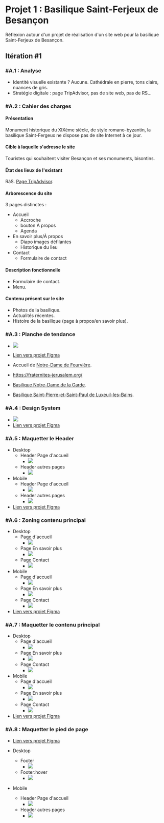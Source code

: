 # Projet 1 : Basilique Saint-Ferjeux de Besançon
Réflexion autour d'un projet de réalisation d'un site web pour la basilique Saint-Ferjeux de Besançon.

## Itération #1
### #A.1 : Analyse
* Identité visuelle existante ? Aucune. Cathédrale en pierre, tons clairs, nuances de gris.
* Stratégie digitale : page TripAdvisor, pas de site web, pas de RS…

### #A.2 : Cahier des charges
#### Présentation
Monument historique du XIXème siècle, de style romano-byzantin, la basilique Saint-Fergeux ne dispose pas de site Internet à ce jour.

#### Cible à laquelle s'adresse le site
Touristes qui souhaitent visiter Besançon et ses monuments, bisontins.

#### État des lieux de l'existant
RàS. [Page TripAdvisor](https://www.tripadvisor.fr/Attraction_Review-g187143-d8608766-Reviews-Basilique_Saint_Ferjeux-Besancon_Doubs_Bourgogne_Franche_Comte.html).

#### Arborescence du site
3 pages distinctes :
* Accueil
  * Accroche
  * bouton À propos
  * Agenda
* En savoir plus/À propos
  * Diapo images défilantes
  * Historique du lieu
* Contact
  * Formulaire de contact

#### Description fonctionnelle
* Formulaire de contact.
* Menu.

#### Contenu présent sur le site
* Photos de la basilique.
* Actualités récentes.
* Histoire de la basilique (page à propos/en savoir plus).

### #A.3 : Planche de tendance
* ![](Analyse_images/Moodboard.png)
* [Lien vers projet Figma](https://www.figma.com/file/xP2a6tBXY3XdHG6TwofANX/Basilique-Saint-Ferjeux)

* Accueil de [Notre-Dame de Fourvière](https://www.fourviere.org/fr/).
* https://fraternites-jerusalem.org/
* [Basilique Notre-Dame de la Garde](https://www.marseille-tourisme.com/decouvrez-marseille/culture-et-patrimoine/sites-et-monuments/la-basilique-notre-dame-de-la-garde/).
* [Basilique Saint-Pierre-et-Saint-Paul de Luxeuil-les-Bains](https://www.ecclesia-luxeuil.fr/decouvrir/basilique-et-son-cloitre/).

### #A.4 : Design System
* ![](Analyse_images/Charte_graphique.png)
* [Lien vers projet Figma](https://www.figma.com/file/xP2a6tBXY3XdHG6TwofANX/Basilique-Saint-Ferjeux?node-id=58%3A24)

### #A.5 : Maquetter le Header
* Desktop
  * Header Page d'accueil
    * ![](Analyse_images/Header_v2.png)
  * Header autres pages
    * ![](Analyse_images/Header_v2_petit.png)
* Mobile
  * Header Page d'accueil
    * ![](Analyse_images/Header_mobile_v2.png)
  * Header autres pages
    * ![](Analyse_images/Header_mobile_v2_petit.png)
* [Lien vers projet Figma](https://www.figma.com/file/xP2a6tBXY3XdHG6TwofANX/Basilique-Saint-Ferjeux?node-id=87%3A30)

### #A.6 : Zoning contenu principal
* Desktop
  * Page d'accueil
    * ![](Analyse_images/Page_principale_desktop.png)
  * Page En savoir plus
    * ![](Analyse_images/Page_À_propos_desktop.png)
  * Page Contact
    * ![](Analyse_images/Page_Contact_desktop.png)
* Mobile
  * Page d'accueil
    * ![](Analyse_images/Page_principale_phone.png)
  * Page En savoir plus
    * ![](Analyse_images/Page_À_propos_phone.png)
  * Page Contact
    * ![](Analyse_images/Page_Contact_phone.png)
* [Lien vers projet Figma](https://www.figma.com/file/xP2a6tBXY3XdHG6TwofANX/Basilique-Saint-Ferjeux?node-id=111%3A29)

### #A.7 : Maquetter le contenu principal
* Desktop
  * Page d'accueil
    * ![](Analyse_images/Page_principale_desktop_v2Maquette.png)
  * Page En savoir plus
    * ![](Analyse_images/Page_À_propos_desktop_v2Maquette.png)
  * Page Contact
    * ![](Analyse_images/Page_ContactMaquette.png)
* Mobile
  * Page d'accueil
    * ![](Analyse_images/Page_principale_phone_v2Maquette.png)
  * Page En savoir plus
    * ![](Analyse_images/Page_À_propos_phone_v2Maquette.png)
  * Page Contact
    * ![](Analyse_images/Page_Contact_phoneMaquette.png)
* [Lien vers projet Figma](https://www.figma.com/file/xP2a6tBXY3XdHG6TwofANX/Basilique-Saint-Ferjeux?node-id=127%3A109)

### #A.8 : Maquetter le pied de page
* [Lien vers projet Figma](https://www.figma.com/file/xP2a6tBXY3XdHG6TwofANX/Basilique-Saint-Ferjeux?node-id=212%3A24)

* Desktop
  * Footer
    * ![](Analyse_images/Footer_desktop.png)
  * Footer:hover
    * ![](Analyse_images/Footer_desktop_hover.png)
* Mobile
  * Header Page d'accueil
    * ![](Analyse_images/Footer_phone.png)
  * Header autres pages
    * ![](Analyse_images/Footer_phone_hover.png)